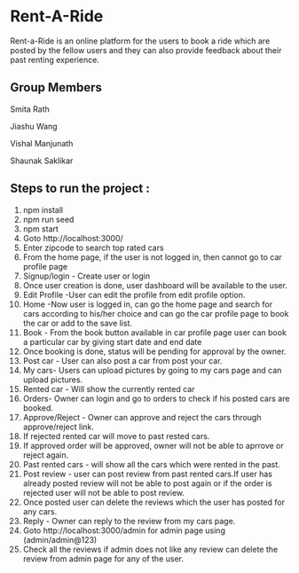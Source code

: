 # Rent-A-Ride

Rent-a-Ride is an online platform for the users to book a ride which are posted by the fellow users and they can also provide feedback about their past renting experience.

## Group Members
Smita Rath

Jiashu Wang

Vishal Manjunath

Shaunak Saklikar

## Steps to run the project :

1. npm install
2. npm run seed
3. npm start
4. Goto http://localhost:3000/
5. Enter zipcode to search top rated cars
6. From the home page, if the user is not logged in, then cannot go to car profile page
6. Signup/login - Create user or login
7. Once user creation is done, user dashboard will be available to the user.
8. Edit Profile -User can edit the profile from edit profile option.
9. Home -Now user is logged in, can go the home page and search for cars according to his/her choice and can go the car profile page to book the car or add to the save list.
10. Book - From the book button available in car profile page user can book a particular car by giving start date and end date
11. Once booking is done, status will be pending for approval by the owner.
12. Post car - User can also post a car from post your car.
13. My cars- Users can upload pictures by going to my cars page and can upload pictures.
13. Rented car - Will show the currently rented car
14. Orders- Owner can login and go to orders to check if his posted cars are booked.
15. Approve/Reject - Owner can approve and reject the cars through approve/reject link.
16. If rejected rented car will move to past rested cars.
17. If approved order will be approved, owner will not be able to aprrove or reject again.
17. Past rented cars - will show all the cars which were rented in the past.
18. Post review - user can post review from past rented cars.If user has already posted review will not be able to post again or if the order is rejected user will not be able to post review.
19. Once posted user can delete the reviews which the user has posted for any cars.
20. Reply - Owner can reply to the review from my cars page.
21. Goto http://localhost:3000/admin for admin page using (admin/admin@123)
22. Check all the reviews if admin does not like any review can delete the review from admin page for any of the user.
